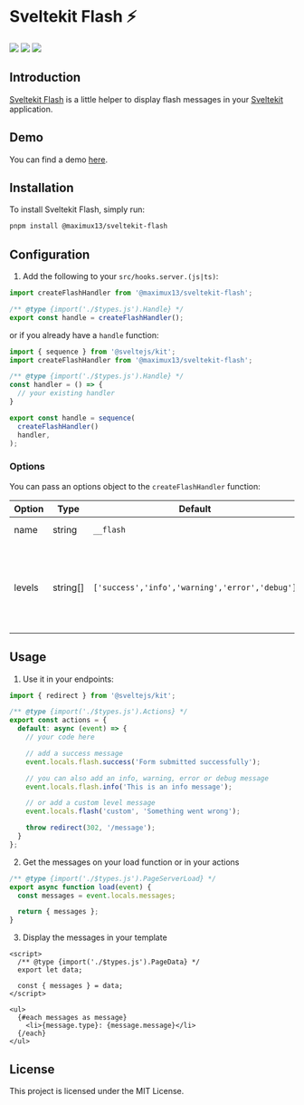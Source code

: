 # Sveltekit Flash ⚡️

![](https://img.shields.io/github/license/maximux13/sveltekit-flash)
![](https://img.shields.io/npm/dm/@maximux13/sveltekit-flash)
![](https://img.shields.io/npm/v/@maximux13/sveltekit-flash)

## Introduction

[Sveltekit Flash](https://github.com/maximux13/sveltekit-flash) is a little helper
to display flash messages in your [Sveltekit](https://kit.svelte.dev/) application.

## Demo

You can find a demo [here](https://sveltekit-flash.vercel.app/demo).

## Installation

To install Sveltekit Flash, simply run:

```bash
pnpm install @maximux13/sveltekit-flash
```

## Configuration

1. Add the following to your `src/hooks.server.(js|ts)`:

```javascript
import createFlashHandler from '@maximux13/sveltekit-flash';

/** @type {import('./$types.js').Handle} */
export const handle = createFlashHandler();
```

or if you already have a `handle` function:

```javascript
import { sequence } from '@sveltejs/kit';
import createFlashHandler from '@maximux13/sveltekit-flash';

/** @type {import('./$types.js').Handle} */
const handler = () => {
  // your existing handler
}

export const handle = sequence(
  createFlashHandler()
  handler,
);
```

### Options

You can pass an options object to the `createFlashHandler` function:

| Option | Type     | Default                                        | Description                                                                                                                      |
| ------ | -------- | ---------------------------------------------- | -------------------------------------------------------------------------------------------------------------------------------- |
| name   | string   | `__flash`                                      | The name of the session cookie.                                                                                                  |
| levels | string[] | `['success','info','warning','error','debug']` | The levels of messages.<br/>**Note**: each value would be a added as a property of flash:<br/>eg: `flash.success(message, tags)` |

## Usage

1. Use it in your endpoints:

```javascript
import { redirect } from '@sveltejs/kit';

/** @type {import('./$types.js').Actions} */
export const actions = {
  default: async (event) => {
    // your code here

    // add a success message
    event.locals.flash.success('Form submitted successfully');

    // you can also add an info, warning, error or debug message
    event.locals.flash.info('This is an info message');

    // or add a custom level message
    event.locals.flash('custom', 'Something went wrong');

    throw redirect(302, '/message');
  }
};
```

2. Get the messages on your load function or in your actions

```javascript
/** @type {import('./$types.js').PageServerLoad} */
export async function load(event) {
  const messages = event.locals.messages;

  return { messages };
}
```

3. Display the messages in your template

```svelte
<script>
  /** @type {import('./$types.js').PageData} */
  export let data;

  const { messages } = data;
</script>

<ul>
  {#each messages as message}
    <li>{message.type}: {message.message}</li>
  {/each}
</ul>
```

## License

This project is licensed under the MIT License.
